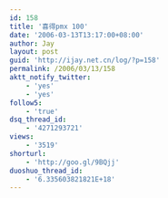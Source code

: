 ```yaml
---
id: 158
title: '喜得pmx 100'
date: '2006-03-13T13:17:00+08:00'
author: Jay
layout: post
guid: 'http://ijay.net.cn/log/?p=158'
permalink: /2006/03/13/158
aktt_notify_twitter:
    - 'yes'
    - 'yes'
follow5:
    - 'true'
dsq_thread_id:
    - '4271293721'
views:
    - '3519'
shorturl:
    - 'http://goo.gl/9BQjj'
duoshuo_thread_id:
    - '6.335603821821E+18'
---
```


